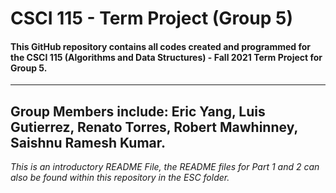 # CSCI 115 - Term Project (Group 5)
#### This GitHub repository contains all codes created and programmed for the CSCI 115 (Algorithms and Data Structures) - Fall 2021 Term Project for Group 5. 
---
## Group Members include: Eric Yang, Luis Gutierrez, Renato Torres, Robert Mawhinney, Saishnu Ramesh Kumar.
*This is an introductory README File, the README files for Part 1 and 2 can also be found within this repository in the ESC folder.*
